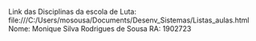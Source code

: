 Link das Disciplinas da escola de Luta: file:///C:/Users/mosousa/Documents/Desenv_Sistemas/Listas_aulas.html
Nome: Monique Silva Rodrigues de Sousa
RA: 1902723
